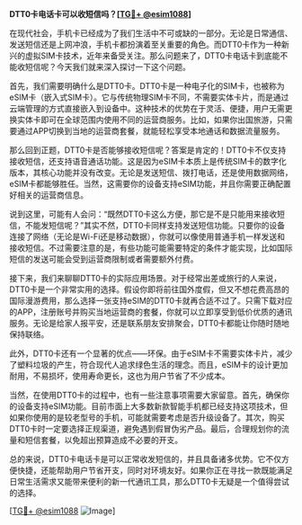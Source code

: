 **DTT0卡电话卡可以收短信吗？[[TG💪+ @esim1088](https://t.me/s/esim1088)]**

在现代社会，手机卡已经成为了我们生活中不可或缺的一部分。无论是日常通信、发送短信还是上网冲浪，手机卡都扮演着至关重要的角色。而DTT0卡作为一种新兴的虚拟SIM卡技术，近年来备受关注。那么问题来了，DTT0卡电话卡到底能不能收短信呢？今天我们就来深入探讨一下这个问题。

首先，我们需要明确什么是DTT0卡。DTT0卡是一种电子化的SIM卡，也被称为eSIM卡（嵌入式SIM卡）。它与传统物理SIM卡不同，不需要实体卡片，而是通过云端管理的方式直接嵌入到设备中。这种技术的优势在于灵活、便捷，用户无需更换实体卡即可在全球范围内使用不同的运营商服务。比如，如果你出国旅游，只需要通过APP切换到当地的运营商套餐，就能轻松享受本地通话和数据流量服务。

那么回到正题，DTT0卡是否能够接收短信呢？答案是肯定的！DTT0卡不仅支持接收短信，还支持语音通话功能。这是因为eSIM卡本质上是传统SIM卡的数字化版本，其核心功能并没有改变。无论是发送短信、拨打电话，还是使用数据网络，eSIM卡都能够胜任。当然，这需要你的设备支持eSIM功能，并且你需要正确配置好相关的运营商信息。

说到这里，可能有人会问：“既然DTT0卡这么方便，那它是不是只能用来接收短信，不能发短信呢？”其实不然，DTT0卡同样支持发送短信功能。只要你的设备连接了网络（无论是Wi-Fi还是移动数据），你就可以像使用普通手机一样发送和接收短信。不过需要注意的是，有些功能可能需要特定的条件才能实现，比如国际短信的发送可能会受到运营商限制或者需要额外付费。

接下来，我们来聊聊DTT0卡的实际应用场景。对于经常出差或旅行的人来说，DTT0卡是一个非常实用的选择。假设你即将前往国外度假，但又不想花费高昂的国际漫游费用，那么选择一张支持eSIM的DTT0卡就再合适不过了。只需下载对应的APP，注册账号并购买当地运营商的套餐，你就可以立即享受到低价优质的通讯服务。无论是给家人报平安，还是联系朋友安排聚会，DTT0卡都能让你随时随地保持联络。

此外，DTT0卡还有一个显著的优点——环保。由于eSIM卡不需要实体卡片，减少了塑料垃圾的产生，符合现代人追求绿色生活的理念。而且，eSIM卡的设计更加耐用，不易损坏，使用寿命更长，这也为用户节省了不少成本。

当然，在使用DTT0卡的过程中，也有一些注意事项需要大家留意。首先，确保你的设备支持eSIM功能。目前市面上大多数新款智能手机都已经支持这项技术，但如果你使用的是较老型号的手机，可能就需要考虑是否升级设备了。其次，购买DTT0卡时一定要选择正规渠道，避免遇到假冒伪劣产品。最后，合理规划你的流量和短信套餐，以免超出预算造成不必要的开支。

总的来说，DTT0卡电话卡是可以正常收发短信的，并且具备诸多优势。它不仅方便快捷，还能帮助用户节省开支，同时对环境友好。如果你正在寻找一款既能满足日常生活需求又能带来便利的新一代通讯工具，那么DTT0卡无疑是一个值得尝试的选择。

[[TG💪+ @esim1088](https://t.me/s/esim1088) ![Image](https://i.postimg.cc/4NQfJmqS/Snipaste-2025-05-13-00-14-12.png)]